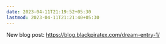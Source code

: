 ```yaml
---
date: 2023-04-11T21:19:52+05:30
lastmod: 2023-04-11T21:21:40+05:30
---
```


New blog post: https://blog.blackpiratex.com/dream-entry-1/
